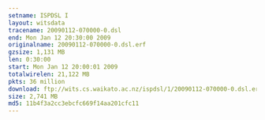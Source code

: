 ```yaml
---
setname: ISPDSL I
layout: witsdata
tracename: 20090112-070000-0.dsl
end: Mon Jan 12 20:30:00 2009
originalname: 20090112-070000-0.dsl.erf
gzsize: 1,131 MB
len: 0:30:00
start: Mon Jan 12 20:00:01 2009
totalwirelen: 21,122 MB
pkts: 36 million
download: ftp://wits.cs.waikato.ac.nz/ispdsl/1/20090112-070000-0.dsl.erf.gz
size: 2,741 MB
md5: 11b4f3a2cc3ebcfc669f14aa201cfc11
---
```

